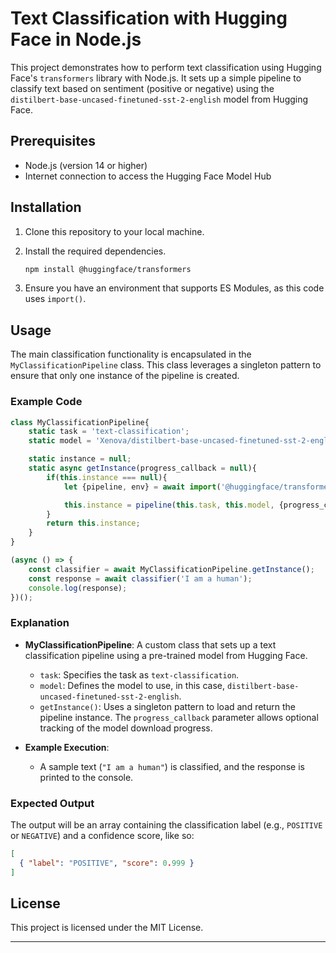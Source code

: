 # Text Classification with Hugging Face in Node.js

This project demonstrates how to perform text classification using Hugging Face's `transformers` library with Node.js. It sets up a simple pipeline to classify text based on sentiment (positive or negative) using the `distilbert-base-uncased-finetuned-sst-2-english` model from Hugging Face.

## Prerequisites

- Node.js (version 14 or higher)
- Internet connection to access the Hugging Face Model Hub

## Installation

1. Clone this repository to your local machine.
2. Install the required dependencies.

   ```bash
   npm install @huggingface/transformers
   ```

3. Ensure you have an environment that supports ES Modules, as this code uses `import()`.

## Usage

The main classification functionality is encapsulated in the `MyClassificationPipeline` class. This class leverages a singleton pattern to ensure that only one instance of the pipeline is created.

### Example Code

```javascript
class MyClassificationPipeline{
    static task = 'text-classification';
    static model = 'Xenova/distilbert-base-uncased-finetuned-sst-2-english';

    static instance = null;
    static async getInstance(progress_callback = null){
        if(this.instance === null){
            let {pipeline, env} = await import('@huggingface/transformers');

            this.instance = pipeline(this.task, this.model, {progress_callback});
        }
        return this.instance;
    }
}

(async () => {
    const classifier = await MyClassificationPipeline.getInstance();
    const response = await classifier('I am a human');
    console.log(response);
})();
```

### Explanation

- **MyClassificationPipeline**: A custom class that sets up a text classification pipeline using a pre-trained model from Hugging Face.  
  - `task`: Specifies the task as `text-classification`.
  - `model`: Defines the model to use, in this case, `distilbert-base-uncased-finetuned-sst-2-english`.
  - `getInstance()`: Uses a singleton pattern to load and return the pipeline instance. The `progress_callback` parameter allows optional tracking of the model download progress.
  
- **Example Execution**:
  - A sample text (`"I am a human"`) is classified, and the response is printed to the console.

### Expected Output

The output will be an array containing the classification label (e.g., `POSITIVE` or `NEGATIVE`) and a confidence score, like so:

```json
[
  { "label": "POSITIVE", "score": 0.999 }
]
```

## License

This project is licensed under the MIT License.

---